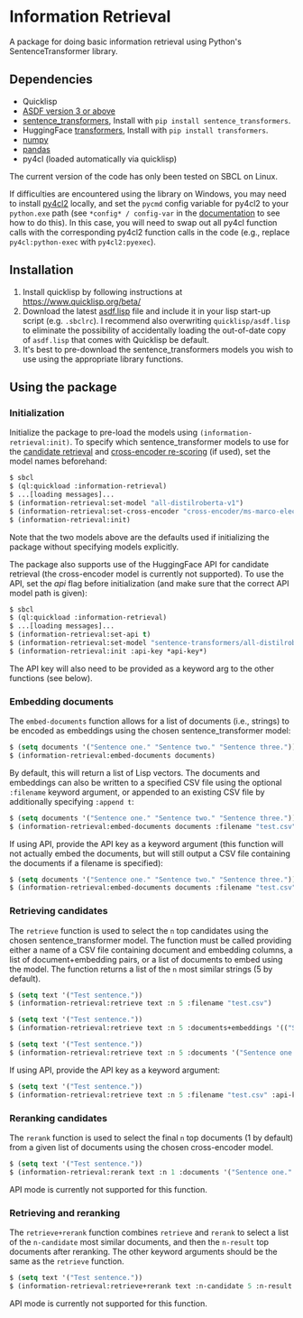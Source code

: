 Information Retrieval
=======

A package for doing basic information retrieval using Python's SentenceTransformer library.

## Dependencies
- Quicklisp
- [ASDF version 3 or above](https://common-lisp.net/project/asdf/archives/asdf.lisp)
- [sentence_transformers](https://pypi.org/project/sentence-transformers/), Install with `pip install sentence_transformers`.
- HuggingFace [transformers](https://huggingface.co/docs/transformers/installation), Install with `pip install transformers`.
- [numpy](https://numpy.org/)
- [pandas](https://pandas.pydata.org/)
- py4cl (loaded automatically via quicklisp)

The current version of the code has only been tested on SBCL on Linux.

If difficulties are encountered using the library on Windows, you may need to install [py4cl2](https://github.com/digikar99/py4cl2) locally, and set the `pycmd` config variable for py4cl2 to your `python.exe` path (see `*config* / config-var` in the [documentation](https://digikar99.github.io/py4cl2/) to see how to do this). In this case, you will need to swap out all py4cl function calls with the corresponding py4cl2 function calls in the code (e.g., replace `py4cl:python-exec` with `py4cl2:pyexec`).

## Installation
1. Install quicklisp by following instructions at https://www.quicklisp.org/beta/
2. Download the latest [asdf.lisp](https://common-lisp.net/project/asdf/#downloads) file and include it in your lisp start-up script (e.g. `.sbclrc`). I recommend also overwriting `quicklisp/asdf.lisp` to eliminate the possibility of accidentally loading the out-of-date copy of `asdf.lisp` that comes with Quicklisp be default.
3. It's best to pre-download the sentence_transformers models you wish to use using the appropriate library functions.

## Using the package

### Initialization
Initialize the package to pre-load the models using `(information-retrieval:init)`. To specify which sentence_transformer models to use for the [candidate retrieval](https://www.sbert.net/docs/pretrained_models.html) and [cross-encoder re-scoring](https://huggingface.co/cross-encoder) (if used), set the model names beforehand:
```lisp
$ sbcl
$ (ql:quickload :information-retrieval)
$ ...[loading messages]...
$ (information-retrieval:set-model "all-distilroberta-v1")
$ (information-retrieval:set-cross-encoder "cross-encoder/ms-marco-electra-base")
$ (information-retrieval:init)
```
Note that the two models above are the defaults used if initializing the package without specifying models explicitly.

The package also supports use of the HuggingFace API for candidate retrieval (the cross-encoder model is currently not supported). To use the API, set the *api* flag before initialization (and make sure that the correct API model path is given):

```lisp
$ sbcl
$ (ql:quickload :information-retrieval)
$ ...[loading messages]...
$ (information-retrieval:set-api t)
$ (information-retrieval:set-model "sentence-transformers/all-distilroberta-v1")
$ (information-retrieval:init :api-key *api-key*)
```

The API key will also need to be provided as a keyword arg to the other functions (see below).

### Embedding documents
The `embed-documents` function allows for a list of documents (i.e., strings) to be encoded as embeddings using the chosen sentence_transformer model:
```lisp
$ (setq documents '("Sentence one." "Sentence two." "Sentence three."))
$ (information-retrieval:embed-documents documents)
```

By default, this will return a list of Lisp vectors. The documents and embeddings can also be written to a specified CSV file using the optional `:filename` keyword argument, or appended to an existing CSV file by additionally specifying `:append t`:

```lisp
$ (setq documents '("Sentence one." "Sentence two." "Sentence three."))
$ (information-retrieval:embed-documents documents :filename "test.csv" :append t)
```

If using API, provide the API key as a keyword argument (this function will not actually embed the documents, but will still output
a CSV file containing the documents if a filename is specified):

```lisp
$ (setq documents '("Sentence one." "Sentence two." "Sentence three."))
$ (information-retrieval:embed-documents documents :filename "test.csv" :api-key *api-key*)
```

### Retrieving candidates
The `retrieve` function is used to select the `n` top candidates using the chosen sentence_transformer model. The function must be called providing either a name of a CSV file containing document and embedding columns, a list of document+embedding pairs, or a list of documents to embed using the model. The function returns a list of the `n` most similar strings (5 by default).

```lisp
$ (setq text '("Test sentence."))
$ (information-retrieval:retrieve text :n 5 :filename "test.csv")
```

```lisp
$ (setq text '("Test sentence."))
$ (information-retrieval:retrieve text :n 5 :documents+embeddings '(("Sentence one." #(...)) ("Sentence two." #(...))))
```

```lisp
$ (setq text '("Test sentence."))
$ (information-retrieval:retrieve text :n 5 :documents '("Sentence one." "Sentence two."))
```

If using API, provide the API key as a keyword argument:

```lisp
$ (setq text '("Test sentence."))
$ (information-retrieval:retrieve text :n 5 :filename "test.csv" :api-key *api-key*)
```


### Reranking candidates
The `rerank` function is used to select the final `n` top documents (1 by default) from a given list of documents using the chosen cross-encoder model.

```lisp
$ (setq text '("Test sentence."))
$ (information-retrieval:rerank text :n 1 :documents '("Sentence one." "Sentence two."))
```

API mode is currently not supported for this function.


### Retrieving and reranking
The `retrieve+rerank` function combines `retrieve` and `rerank` to select a list of the `n-candidate` most similar documents, and then the `n-result` top documents after reranking. The other keyword arguments should be the same as the `retrieve` function.

```lisp
$ (setq text '("Test sentence."))
$ (information-retrieval:retrieve+rerank text :n-candidate 5 :n-result 1 :filename "test.csv")
```

API mode is currently not supported for this function.